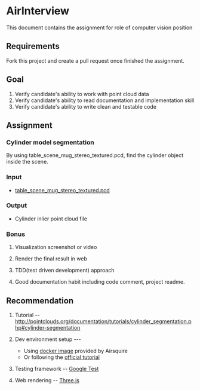 # AirInterview

This document contains the assignment for role of computer vision position

## Requirements

Fork this project and create a pull request once finished the assignment.

## Goal

1. Verify candidate's ability to work with point cloud data
2. Verify candidate's ability to read documentation and implementation skill
3. Verify candidate's ability to write clean and testable code

## Assignment

### Cylinder model segmentation 

By using table_scene_mug_stereo_textured.pcd, find the cylinder object inside the scene.

### Input 

- [table_scene_mug_stereo_textured.pcd](https://github.com/Airsquire/AirInterview/blob/master/table_scene_mug_stereo_textured.pcd)

### Output

- Cylinder inlier point cloud file

### Bonus

1. Visualization screenshot or video

2. Render the final result in web

3. TDD(test driven development) approach

4. Good documentation habit including code comment, project readme.

## Recommendation

1. Tutorial -- http://pointclouds.org/documentation/tutorials/cylinder_segmentation.php#cylinder-segmentation

2. Dev environment setup --- 
   - Using [docker image](https://hub.docker.com/r/youyue/pcl-docker/) provided by Airsquire 
   - Or following the [official tutorial](http://pointclouds.org/documentation/tutorials/)

3. Testing framework -- [Google Test](https://github.com/google/googletest)

4. Web rendering -- [Three.js](https://threejs.org/docs/index.html#manual/introduction/Creating-a-scene)